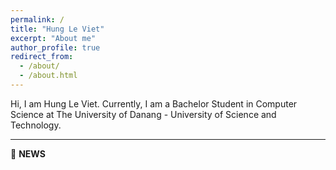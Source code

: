 ```yaml
---
permalink: /
title: "Hung Le Viet"
excerpt: "About me"
author_profile: true
redirect_from: 
  - /about/
  - /about.html
---
```


Hi, I am Hung Le Viet. Currently, I am a Bachelor Student in Computer Science at The University of Danang - University of Science and Technology. 


---------------------------------------------------------------
📢 **NEWS**  

